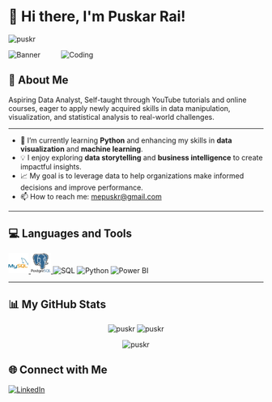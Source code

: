 # 👋 Hi there, I'm Puskar Rai!

<p align="left"> <img src="https://komarev.com/ghpvc/?username=puskr&label=Profile%20views&color=0e75b6&style=flat" alt="puskr" /> </p>

<img align= "right" alt="Coding" width="400" src="https://github.com/puskr/puskarrai/blob/main/puskarr.gif">

![Banner](https://your-banner-image-url) <!-- Replace with your animated banner image link -->

## 🌟 About Me
Aspiring Data Analyst, Self-taught through YouTube tutorials and
online courses, eager to apply newly acquired skills in data manipulation, visualization, and
statistical analysis to real-world challenges.

---

- 🌱 I’m currently learning **Python** and enhancing my skills in **data visualization** and **machine learning**.
- 💡 I enjoy exploring **data storytelling** and **business intelligence** to create impactful insights.
- 📈 My goal is to leverage data to help organizations make informed decisions and improve performance.
- 📫 How to reach me: [mepuskr@gmail.com](mailto:mepuskr@gmail.com)

---

## 💻 Languages and Tools
<div>
    <a href="https://www.mysql.com/" target="_blank" rel="noreferrer"> <img src="https://raw.githubusercontent.com/devicons/devicon/master/icons/mysql/mysql-original-wordmark.svg" alt="mysql" width="40" height="40"/> </a>
    <a href="https://www.postgresql.org" target="_blank" rel="noreferrer"> <img src="https://raw.githubusercontent.com/devicons/devicon/master/icons/postgresql/postgresql-original-wordmark.svg" alt="postgresql" width="40" height="40"/> </a>
    <img src="https://img.icons8.com/color/48/000000/sql.png" alt="SQL" width="40" height="40" />
    <img src="https://img.icons8.com/color/48/000000/python.png" alt="Python" width="40" height="40" />
    <img src="https://img.icons8.com/color/48/000000/power-bi.png" alt="Power BI" width="40" height="40" />
</div>

---

## 📊 My GitHub Stats
<p align="center">
    <img align="center" src="https://github-readme-stats.vercel.app/api?username=puskr&show_icons=true&locale=en" alt="puskr" />
    <img align="center" src="https://github-readme-streak-stats.herokuapp.com/?user=puskr&" alt="puskr" />
</p>

<p align="center">
    <img src="https://github-readme-stats.vercel.app/api/top-langs?username=puskr&show_icons=true&locale=en&layout=compact" alt="puskr" />
</p>

## 🌐 Connect with Me
[![LinkedIn](https://img.icons8.com/fluent/48/000000/linkedin.png)](https://www.linkedin.com/in/puskarrai/) <!-- LinkedIn icon -->
